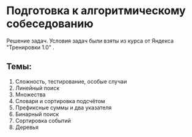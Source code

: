 # Подготовка к алгоритмическому собеседованию

Решение задач. Условия задач были взяты из курса от Яндекса "Тренировки 1.0" .

## Темы:
1. Сложность, тестирование, особые случаи
2. Линейный поиск
3. Множества
4. Словари и сортировка подсчётом
5. Префиксные суммы и два указателя
6. Бинарный поиск
7. Сортировка событий
8. Деревья
